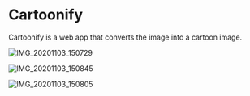 # Cartoonify

Cartoonify is a web app that converts the image into a cartoon image.

![IMG_20201103_150729](https://user-images.githubusercontent.com/55144460/97969997-17f5c680-1d7e-11eb-859c-1ca5cc8d17d8.jpg)


![IMG_20201103_150845](https://user-images.githubusercontent.com/55144460/97970000-1926f380-1d7e-11eb-811c-012962d7c949.jpg)


![IMG_20201103_150805](https://user-images.githubusercontent.com/55144460/97969993-162c0300-1d7e-11eb-9f1a-ba07c05de2a7.jpg)



